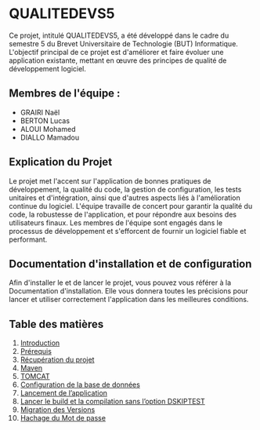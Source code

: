 # QUALITEDEVS5

Ce projet, intitulé QUALITEDEVS5, a été développé dans le cadre du semestre 5 du Brevet Universitaire de Technologie (BUT) Informatique. L'objectif principal de ce projet est d'améliorer et faire évoluer une application existante, mettant en œuvre des principes de qualité de développement logiciel.

## Membres de l'équipe :
- GRAIRI Naël
- BERTON Lucas
- ALOUI Mohamed
- DIALLO Mamadou

## Explication du Projet
Le projet met l'accent sur l'application de bonnes pratiques de développement, la qualité du code, la gestion de configuration, les tests unitaires et d'intégration, ainsi que d'autres aspects liés à l'amélioration continue du logiciel. L'équipe travaille de concert pour garantir la qualité du code, la robustesse de l'application, et pour répondre aux besoins des utilisateurs finaux. Les membres de l'équipe sont engagés dans le processus de développement et s'efforcent de fournir un logiciel fiable et performant.


## Documentation d'installation et de configuration

Afin d'installer le et de lancer le projet, vous pouvez vous référer à la Documentation d'installation. Elle vous donnera toutes les précisions pour lancer et utiliser correctement l'application dans les meilleures conditions.

## Table des matières
1. [Introduction](#introduction)
2. [Prérequis](#prérequis)
3. [Récupération du projet](#récupération-du-projet)
4. [Maven](#maven)
5. [TOMCAT](#tomcat)
6. [Configuration de la base de données](#configuration-de-la-base-de-données)
7. [Lancement de l’application](#lancement-de-lapplication)
8. [Lancer le build et la compilation sans l’option DSKIPTEST](#lancer-le-build-et-la-compilation-sans-loption-dskiptest)
9. [Migration des Versions](#migration-des-versions)
10. [Hachage du Mot de passe](#hachage-du-mot-de-passe)
